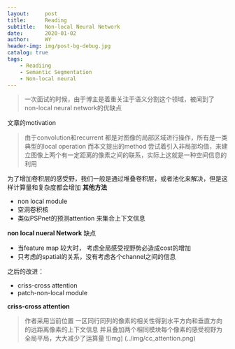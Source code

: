 ```yaml
---
layout:     post
title:      Reading
subtitle:   Non-local Neural Network
date:       2020-01-02
author:     WY
header-img: img/post-bg-debug.jpg
catalog: true
tags:
    - Readiing
    - Semantic Segmentation
    - Non-local neural
---
```

> 一次面试的时候，由于博主是着重关注于语义分割这个领域，被闻到了non-local neural network的优缺点

文章的motivation
> 由于convolution和recurrent 都是对图像的局部区域进行操作，所有是一类典型的local operation
> 而本文提出的method 尝试着引入非局部均值，来建立图像上两个有一定距离的像素之间的联系，实际上这就是一种空间信息的利用

为了增加卷积层的感受野，我们一般是通过堆叠卷积层，或者池化来解决，但是这样计算量和复杂度都会增加
**其他方法**
- non local module
- 空洞卷积核
- 类似PSPnet的预测attention 来集合上下文信息

**non local nueral Network**
缺点
- 当feature map 较大时， 考虑全局感受视野势必造成cost的增加
- 只考虑的spatial的关系，没有考虑各个channel之间的信息

之后的改进：
- criss-cross attention
- patch-non-local module


**criss-cross attention**
> 作者采用当前位置 一区同行同列的像素的相关性得到水平方向和垂直方向的远距离像素的上下文信息
> 并且叠加两个相同模块每个像素的感受视野为全局平局，大大减少了运算量
![img] (../img/cc_attention.png)